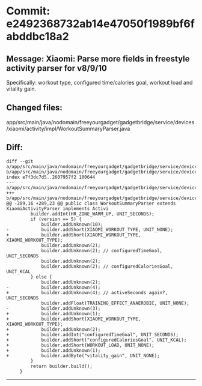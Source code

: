 # Commit: e2492368732ab14e47050f1989bf6fabddbc18a2
## Message: Xiaomi: Parse more fields in freestyle activity parser for v8/9/10

Specifically: workout type, configured time/calories goal, workout load and vitality gain.
## Changed files:
app/src/main/java/nodomain/freeyourgadget/gadgetbridge/service/devices/xiaomi/activity/impl/WorkoutSummaryParser.java

## Diff:
```
diff --git a/app/src/main/java/nodomain/freeyourgadget/gadgetbridge/service/devices/xiaomi/activity/impl/WorkoutSummaryParser.java b/app/src/main/java/nodomain/freeyourgadget/gadgetbridge/service/devices/xiaomi/activity/impl/WorkoutSummaryParser.java
index e7f3dc7d5..2607957f2 100644
--- a/app/src/main/java/nodomain/freeyourgadget/gadgetbridge/service/devices/xiaomi/activity/impl/WorkoutSummaryParser.java
+++ b/app/src/main/java/nodomain/freeyourgadget/gadgetbridge/service/devices/xiaomi/activity/impl/WorkoutSummaryParser.java
@@ -289,16 +289,23 @@ public class WorkoutSummaryParser extends XiaomiActivityParser implements Activi
         builder.addInt(HR_ZONE_WARM_UP, UNIT_SECONDS);
         if (version == 5) {
             builder.addUnknown(10);
-            builder.addShort(XIAOMI_WORKOUT_TYPE, UNIT_NONE);
+            builder.addShort(XIAOMI_WORKOUT_TYPE, XIAOMI_WORKOUT_TYPE);
             builder.addUnknown(2);
             builder.addUnknown(2); // configuredTimeGoal, UNIT_SECONDS
             builder.addUnknown(2);
             builder.addUnknown(2); // configuredCaloriesGoal, UNIT_KCAL
         } else {
             builder.addUnknown(2);
-            builder.addUnknown(4);
+            builder.addUnknown(4); // activeSeconds again?, UNIT_SECONDS
             builder.addFloat(TRAINING_EFFECT_ANAEROBIC, UNIT_NONE);
-            builder.addUnknown(3);
+            builder.addUnknown(1);
+            builder.addShort(XIAOMI_WORKOUT_TYPE, XIAOMI_WORKOUT_TYPE);
+            builder.addUnknown(2);
+            builder.addInt("configuredTimeGoal", UNIT_SECONDS);
+            builder.addShort("configuredCaloriesGoal", UNIT_KCAL);
+            builder.addShort(WORKOUT_LOAD, UNIT_NONE);
+            builder.addUnknown(1);
+            builder.addByte("vitality_gain", UNIT_NONE);
         }
         return builder.build();
     }
```
-----------------------------------
